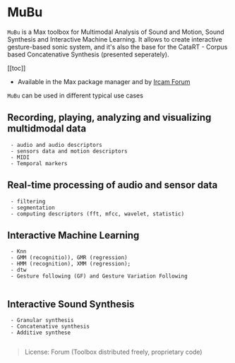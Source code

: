 # MuBu

`MuBu` is a Max toolbox for Multimodal Analysis of Sound and Motion, Sound Synthesis and Interactive Machine Learning. It allows to create interactive gesture-based sonic system, and it's also the base for the CataRT - Corpus based Concatenative Synthesis (presented seperately).

[[toc]]

- Available in the Max package manager and by [Ircam Forum](https://forum.ircam.fr/projects/detail/mubu/)

`MuBu` can be used in different typical use cases


## Recording, playing, analyzing and visualizing multidmodal data

```
 - audio and audio descriptors
 - sensors data and motion descriptors
 - MIDI
 - Temporal markers
```

## Real-time processing of audio and sensor data
```
 - filtering
 - segmentation
 - computing descriptors (fft, mfcc, wavelet, statistic)
```

## Interactive Machine Learning
```
 - Knn
 - GMM (recognitio)), GMR (regression)
 - HMM (recognition), XMM (regression); 
 - dtw
 - Gesture following (GF) and Gesture Variation Following
 
```

## Interactive Sound Synthesis
```
 - Granular synthesis
 - Concatenative synthesis
 - Additive synthese 
 
```

> License: Forum (Toolbox distributed freely, proprietary code)
